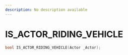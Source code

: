 ```yaml
---
description: No description available 
---
```


# IS_ACTOR_RIDING_VEHICLE

```cpp
bool IS_ACTOR_RIDING_VEHICLE(Actor _Actor);
```